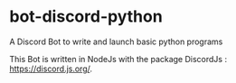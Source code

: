 # bot-discord-python
A Discord Bot to write and launch basic python programs

This Bot is written in NodeJs with the package DiscordJs : https://discord.js.org/.
